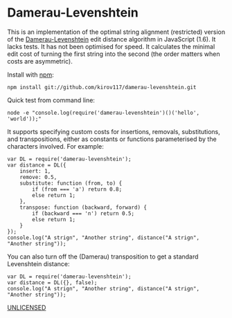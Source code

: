 Damerau-Levenshtein
===================

This is an implementation of the optimal string alignment (restricted)
version of the
[Damerau-Levenshtein](http://en.wikipedia.org/wiki/Damerau%E2%80%93Levenshtein_distance)
edit distance algorithm in JavaScript (1.6). It lacks tests. It has
not been optimised for speed. It calculates the minimal edit cost of
turning the first string into the second (the order matters when costs
are asymmetric).

Install with [npm](http://npmjs.org/):

    npm install git://github.com/kirov117/damerau-levenshtein.git

Quick test from command line:

    node -e "console.log(require('damerau-levenshtein')()('hello', 'world'));"

It supports specifying custom costs for insertions, removals,
substitutions, and transpositions, either as constants or functions
parameterised by the characters involved. For example:

    var DL = require('damerau-levenshtein');
    var distance = DL({
        insert: 1,
        remove: 0.5,
        substitute: function (from, to) {
            if (from === 'a') return 0.8;
            else return 1;
        },
        transpose: function (backward, forward) {
            if (backward === 'n') return 0.5;
            else return 1;
        }
    });
    console.log("A strign", "Another string", distance("A strign", "Another string"));

You can also turn off the (Damerau) transposition to get a standard
Levenshtein distance:

    var DL = require('damerau-levenshtein');
    var distance = DL({}, false);
    console.log("A strign", "Another string", distance("A strign", "Another string"));

[UNLICENSED](http://unlicense.org/)
